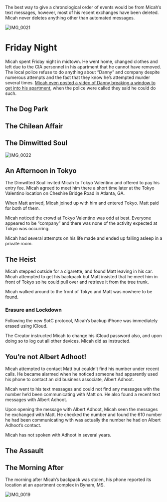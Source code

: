 The best way to give a chronological order of events would be from Micah’s text messages, however, most of his recent exchanges have been deleted. Micah never deletes anything other than automated messages. 

![IMG_0021](https://github.com/mission23/mission23/assets/140252803/a53edde7-2134-417d-8a58-d531c259600a)

# Friday Night

Micah spent Friday night in midtown. He went home, changed clothes and left due to the CIA personnel in his apartment that he cannot have removed. The local police refuse to do anything about “Danny” and company despite numerous attempts and the fact that they know he’s attempted murder several times. [Micah even posted a video of Danny breaking a window to get into his apartment](https://www.youtube.com/watch?v=Bp3FW9r3O7w), when the police were called they said he could do such.
## The Dog Park
## The Chilean Affair 
## The Dimwitted Soul
![IMG_0022](https://github.com/mission23/mission23/assets/140252803/99b5bd47-3605-42fe-b419-36f77f7e9959)

## An Afternoon in Tokyo
The Dimwitted Soul invited Micah to Tokyo Valentino and offered to pay his entry fee. Micah agreed to meet him there a short time later at the Tokyo Valentino location on Cheshire Bridge Road in Atlanta, GA. 

When Matt arrived, Micah joined up with him and entered Tokyo. Matt paid for both of them. 

Micah noticed the crowd at Tokyo Valentino was odd at best. Everyone appeared to be “company” and there was none of the activity expected at Tokyo was occurring. 

Micah had several attempts on his life made and ended up falling asleep in a private room. 

## The Heist
Micah stepped outside for a cigarette, and found Matt leaving in his car. Micah attempted to get his backpack but Matt insisted that he meet him in front of Tokyo so he could pull over and retrieve it from the tree trunk. 

Micah walked around to the front of Tokyo and Matt was nowhere to be found. 

### Erasure and Lockdown
Following the new SotC protocol, Micah’s backup iPhone was immediately erased using iCloud. 

The Creator instructed Micah to change his iCloud password also, and upon doing so to log out all other devices. Micah did as instructed. 

## You’re not Albert Adhoot!
Micah attempted to contact Matt but couldn’t find his number under recent calls. He became alarmed when he noticed someone had apparently used his phone to contact an old business associate, Albert Adhoot. 

Micah went to his text messages and could not find any messages with the number he’d been communicating with Matt on. He also found a recent text messages with Albert Adhoot. 

Upon opening the message with Albert Adhoot, Micah seen the messages he exchanged with Matt. He checked the number and found the 610 number he had been communicating with was actually the number he had on Albert Adhoot’s contact. 

Micah has not spoken with Adhoot in several years.

## The Assault
## The Morning After
The morning after Micah’s backpack was stolen, his phone reported its location at an apartment complex in Bynam, MS. 

![IMG_0019](https://github.com/mission23/mission23/assets/140252803/74cce7da-166a-4192-978a-b50654a5a9ec)
